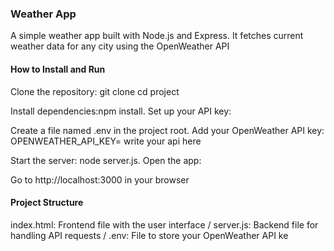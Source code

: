 ### Weather App
A simple weather app built with Node.js and Express. It fetches current weather data for any city using the OpenWeather API

#### How to Install and Run
Clone the repository:
git clone <repository-link>
cd project

Install dependencies:npm install. Set up your API key:

Create a file named .env in the project root. Add your OpenWeather API key:
OPENWEATHER_API_KEY= write your api here

Start the server:
node server.js. Open the app:

Go to http://localhost:3000 in your browser

#### Project Structure
index.html: Frontend file with the user interface / 
server.js: Backend file for handling API requests /
.env: File to store your OpenWeather API ke
